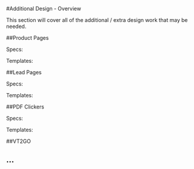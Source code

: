 #Additional Design - Overview

This section will cover all of the additional / extra design work that may be needed.

##Product Pages

Specs:

Templates:

##Lead Pages

Specs:

Templates:

##PDF Clickers

Specs:

Templates:

##VT2GO

...
----

